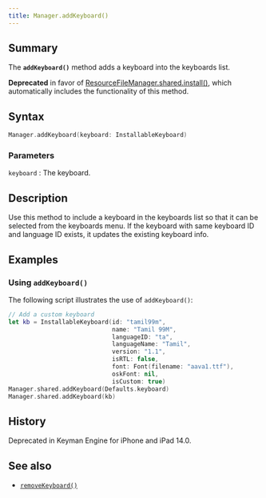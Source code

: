 ```yaml
---
title: Manager.addKeyboard()
---
```


## Summary

The **`addKeyboard()`** method adds a keyboard into the keyboards list.

**Deprecated** in favor of
[ResourceFileManager.shared.install()](../ResourceFileManager/install), which automatically includes the functionality of this method.

## Syntax

``` swift
Manager.addKeyboard(keyboard: InstallableKeyboard)
```

### Parameters

`keyboard`
:   The keyboard.

## Description

Use this method to include a keyboard in the keyboards list so that it
can be selected from the keyboards menu. If the keyboard with same
keyboard ID and language ID exists, it updates the existing keyboard
info.

## Examples

### Using `addKeyboard()`

The following script illustrates the use of `addKeyboard()`:

``` swift
// Add a custom keyboard
let kb = InstallableKeyboard(id: "tamil99m",
                             name: "Tamil 99M",
                             languageID: "ta",
                             languageName: "Tamil",
                             version: "1.1",
                             isRTL: false,
                             font: Font(filename: "aava1.ttf"),
                             oskFont: nil,
                             isCustom: true)
Manager.shared.addKeyboard(Defaults.keyboard)
Manager.shared.addKeyboard(kb)
```

## History

Deprecated in Keyman Engine for iPhone and iPad 14.0.

## See also

-   [`removeKeyboard()`](removeKeyboard)
